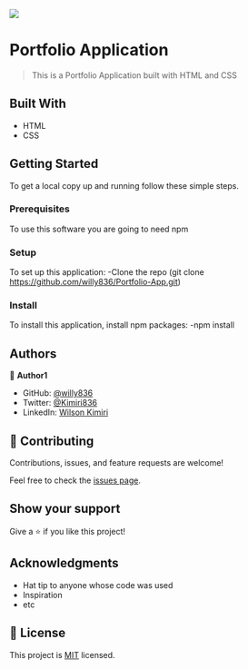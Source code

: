![](https://img.shields.io/badge/Microverse-blueviolet)

# Portfolio Application

> This is a Portfolio Application built with HTML and CSS


## Built With

- HTML
- CSS

## Getting Started
To get a local copy up and running follow these simple steps.

### Prerequisites
To use this software you are going to need npm


### Setup
To set up this application:
    -Clone the repo (git clone https://github.com/willy836/Portfolio-App.git)
    

### Install
To install this application, install npm packages:
    -npm install


## Authors

👤 **Author1**

- GitHub: [@willy836](https://github.com/willy836)
- Twitter: [@Kimiri836](https://twitter.com/Kimiri836)
- LinkedIn: [Wilson Kimiri](https://www.linkedin.com/in/wilson-kimiri-420396235/)


## 🤝 Contributing

Contributions, issues, and feature requests are welcome!

Feel free to check the [issues page](https://github.com/willy836/Portfolio-App/issues).

## Show your support

Give a ⭐️ if you like this project!

## Acknowledgments

- Hat tip to anyone whose code was used
- Inspiration
- etc

## 📝 License

This project is [MIT](./LICENSE) licensed.
